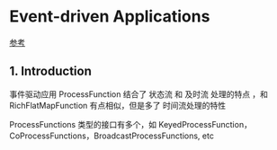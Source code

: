 # Event-driven Applications

[参考](https://nightlies.apache.org/flink/flink-docs-master/docs/learn-flink/event_driven/)

## 1. Introduction

事件驱动应用 ProcessFunction 结合了 状态流 和 及时流 处理的特点 ，和 RichFlatMapFunction
有点相似，但是多了 时间流处理的特性

ProcessFunctions 类型的接口有多个，如 KeyedProcessFunction， CoProcessFunctions，BroadcastProcessFunctions, etc


